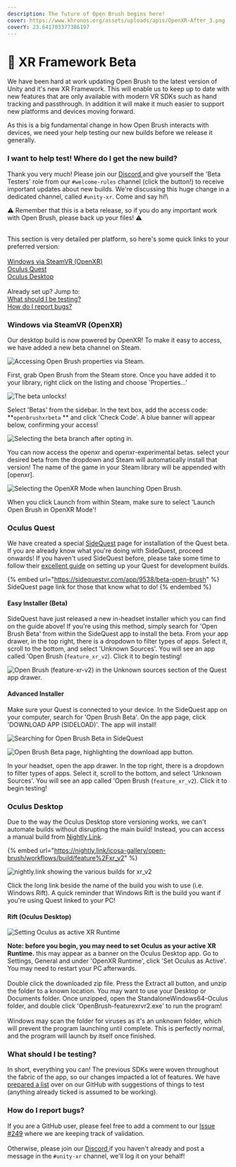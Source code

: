 ```yaml
---
description: The future of Open Brush begins here!
cover: https://www.khronos.org/assets/uploads/apis/OpenXR-After_3.png
coverY: 23.641703377386197
---
```


# 🚀 XR Framework Beta

We have been hard at work updating Open Brush to the latest version of Unity and it's new XR Framework. This will enable us to keep up to date with new features that are only available with modern VR SDKs such as hand tracking and passthrough. In addition it will make it much easier to support new platforms and devices moving forward.

As this is a big fundamental change in how Open Brush interacts with devices, we need your help testing our new builds before we release it generally.

### I want to help test! Where do I get the new build?

Thank you very much! Please join our [Discord ](https://discord.gg/W7NCEYnEfy)and give yourself the 'Beta Testers' role from our `#welcome-rules` channel (click the button!) to receive important updates about new builds. We're discussing this huge change in a dedicated channel, called `#unity-xr`. Come and say hi!\


:warning: Remember that this is a beta release, so if you do any important work with Open Brush, please back up your files! :warning:&#x20;

\
This section is very detailed per platform, so here's some quick links to your preferred version:\
\
[Windows via SteamVR (OpenXR)](xr-framework-experimental-build.md#windows-via-steamvr-openxr)\
[Oculus Quest](xr-framework-experimental-build.md#oculus-quest)\
[Oculus Desktop](xr-framework-experimental-build.md#oculus-desktop)\
\
Already set up? Jump to:\
[What should I be testing?](xr-framework-experimental-build.md#what-should-i-be-testing)\
[How do I report bugs?](xr-framework-experimental-build.md#how-do-i-report-bugs)

### Windows via SteamVR (OpenXR)

Our desktop build is now powered by OpenXR! To make it easy to access, we have added a new beta channel on Steam.

![Accessing Open Brush properties via Steam.](<../.gitbook/assets/image (13) (1) (1) (1).png>)

First, grab Open Brush from the Steam store. Once you have added it to your library, right click on the listing and choose 'Properties...'

![The beta unlocks!](<../.gitbook/assets/image (15) (1).png>)

Select 'Betas' from the sidebar. In the text box, add the access code: **`openbrushxrbeta` ** and click 'Check Code'. A blue banner will appear below, confirming your access!

![Selecting the beta branch after opting in.](<../.gitbook/assets/image (18) (1).png>)

You can now access the openxr and openxr-experimental betas. select your desired beta from the dropdown and Steam will automatically install that version! The name of the game in your Steam library will be appended with \[openxr].

![Selecting the OpenXR Mode when launching Open Brush.](<../.gitbook/assets/image (12) (1).png>)

When you click Launch from within Steam, make sure to select 'Launch Open Brush in OpenXR Mode'!

### Oculus Quest

We have created a special [SideQuest](https://side.quest) page for installation of the Quest beta. If you are already know what you're doing with SideQuest, proceed onwards! If you haven't used SideQuest before, please take some time to follow their [excellent guide](https://side.quest/setup-howto) on setting up your Quest for development builds.

{% embed url="https://sidequestvr.com/app/9538/beta-open-brush" %}
SideQuest page link for those that know what to do!
{% endembed %}

#### Easy Installer (Beta)

SideQuest have just released a new in-headset installer which you can find on the guide above! If you're using this method, simply search for 'Open Brush Beta' from within the SideQuest app to install the beta. From your app drawer, in the top right, there is a dropdown to filter types of apps. Select it, scroll to the bottom, and select 'Unknown Sources'. You will see an app called 'Open Brush (`feature_xr_v2`). Click it to begin testing!

![Open Brush (feature-xr-v2) in the Unknown sources section of the Quest app drawer.](<../.gitbook/assets/image (13) (1).png>)

#### Advanced Installer

Make sure your Quest is connected to your device. In the SideQuest app on your computer, search for 'Open Brush Beta'. On the app page, click 'DOWNLOAD APP (SIDELOAD)'. The app will install!

![Searching for Open Brush Beta in SideQuest](<../.gitbook/assets/image (16) (1).png>)

![Open Brush Beta page, highlighting the download app button.](<../.gitbook/assets/image (12).png>)

In your headset, open the app drawer. In the top right, there is a dropdown to filter types of apps. Select it, scroll to the bottom, and select 'Unknown Sources'. You will see an app called 'Open Brush (`feature_xr_v2`). Click it to begin testing!

### Oculus Desktop

Due to the way the Oculus Desktop store versioning works, we can't automate builds without disrupting the main build! Instead, you can access a manual build from [Nightly Link](https://nightly.link/icosa-gallery/open-brush/workflows/build/feature%2Fxr\_v2).&#x20;

{% embed url="https://nightly.link/icosa-gallery/open-brush/workflows/build/feature%2Fxr_v2" %}

![nightly.link showing the various builds for xr\_v2](<../.gitbook/assets/image (14) (1).png>)

Click the long link beside the name of the build you wish to use (i.e. Windows Rift). A quick reminder that Windows Rift is the build you want if you're using Quest linked to your PC!

#### Rift (Oculus Desktop)

![Setting Oculus as active XR Runtime](<../.gitbook/assets/image (17).png>)

**Note: before you begin, you may need to set Oculus as your active XR Runtime.** this may appear as a banner on the Oculus Desktop app. Go to Settings, General and under 'OpenXR Runtime', click 'Set Oculus as Active'. You may need to restart your PC afterwards.\
\
Double click the downloaded zip file. Press the Extract all button, and unzip the folder to a known location. You may want to use your Desktop or Documents folder. Once unzipped, open the StandaloneWindows64-Oculus folder, and double click  'OpenBrush-featurexrvr2.exe' to run the program!\
\
Windows may scan the folder for viruses as it's an unknown folder, which will prevent the program launching until complete. This is perfectly normal, and the program will launch by itself once finished.

### What should I be testing?

In short, everything you can! The previous SDKs were woven throughout the fabric of the app, so our changes impacted a lot of features. We have [prepared a list](https://github.com/icosa-gallery/open-brush/issues/249) over on our GitHub with suggestions of things to test (anything already ticked is assumed to be working).

### How do I report bugs?

If you are a GitHub user, please feel free to add a comment to our [Issue #249](https://github.com/icosa-gallery/open-brush/issues/249) where we are keeping track of validation.\
\
Otherwise, please join our [Discord ](https://discord.gg/W7NCEYnEfy)if you haven't already and post a message in the `#unity-xr` channel, we'll log it on your behalf!

